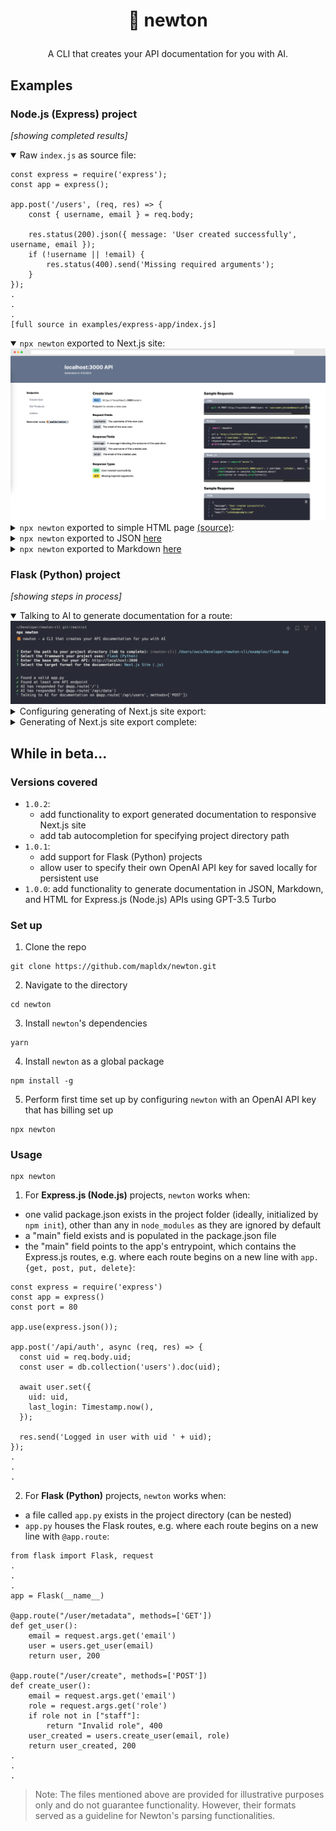 
# <p align="center">🦊 newton</p>
<p align="center">A CLI that creates your API documentation for you with AI.</p>

## Examples
### Node.js (Express) project 
_[showing completed results]_
<details open>
    <summary>Raw <code>index.js</code> as source file:</summary>

    const express = require('express');
    const app = express();

    app.post('/users', (req, res) => {
        const { username, email } = req.body;

        res.status(200).json({ message: 'User created successfully', username, email });
        if (!username || !email) {
            res.status(400).send('Missing required arguments');
        }
    });
    .
    .
    .
    [full source in examples/express-app/index.js]
</details>
<details open>
    <summary><code>npx newton</code> exported to Next.js site:</summary>
    <img src="https://github.com/mapldx/newton/blob/main/examples/express-app/express-next-page.png?raw=true">
</details>
<details>
    <summary><code>npx newton</code> exported to simple HTML page <a href="https://github.com/mapldx/newton/blob/main/examples/express-app/api-documentation.html">(source)</a>:</summary>
    <img src="https://github.com/mapldx/newton/blob/main/examples/express-app/express-simple-html.png?raw=true">
</details>
<details>
    <summary><code>npx newton</code> exported to JSON <a href="https://github.com/mapldx/newton/blob/main/examples/express-app/api-documentation.json">here</a></summary>
</details>
<details>
    <summary><code>npx newton</code> exported to Markdown <a href="https://github.com/mapldx/newton/blob/main/examples/express-app/api-documentation.md">here</a></summary>
</details>

### Flask (Python) project 
_[showing steps in process]_
<details open>
    <summary>Talking to AI to generate documentation for a route:</summary>
    <img src="https://github.com/mapldx/newton/blob/main/examples/flask-app/flask-at-talking-to-ai.png?raw=true">
</details>
<details>
    <summary>Configuring generating of Next.js site export:</summary>
    <img src="https://github.com/mapldx/newton/blob/main/examples/flask-app/flask-at-creating-next-export.png?raw=true">
</details>
<details>
    <summary>Generating of Next.js site export complete:</summary>
    <img src="https://github.com/mapldx/newton/blob/main/examples/flask-app/flask-at-complete-next.png?raw=true">
</details>

## While in beta...
### Versions covered
- `1.0.2`:
    - add functionality to export generated documentation to responsive Next.js site
    - add tab autocompletion for specifying project directory path
- `1.0.1`:
    - add support for Flask (Python) projects
    - allow user to specify their own OpenAI API key for saved locally for persistent use
- `1.0.0`: add functionality to generate documentation in JSON, Markdown, and HTML for Express.js (Node.js) APIs using GPT-3.5 Turbo

### Set up
1. Clone the repo
```
git clone https://github.com/mapldx/newton.git
```
2. Navigate to the directory
```
cd newton
```
3. Install `newton`'s dependencies
```
yarn
```
4. Install `newton` as a global package
```
npm install -g
```
5. Perform first time set up by configuring `newton` with an OpenAI API key that has billing set up
```
npx newton
```

### Usage
```
npx newton
```
1. For **Express.js (Node.js)** projects, `newton` works when:
- one valid package.json exists in the project folder (ideally, initialized by `npm init`), other than any in `node_modules` as they are ignored by default
- a "main" field exists and is populated in the package.json file
- the "main" field points to the app's entrypoint, which contains the Express.js routes, e.g. where each route begins on a new line with `app.{get, post, put, delete}`:
```
const express = require('express')
const app = express()
const port = 80

app.use(express.json());

app.post('/api/auth', async (req, res) => {
  const uid = req.body.uid;
  const user = db.collection('users').doc(uid);

  await user.set({
    uid: uid,
    last_login: Timestamp.now(),
  });

  res.send('Logged in user with uid ' + uid);
});
.
.
.
```
2. For **Flask (Python)** projects, `newton` works when:
- a file called `app.py` exists in the project directory (can be nested)
- `app.py` houses the Flask routes, e.g. where each route begins on a new line with `@app.route`:
```
from flask import Flask, request
.
.
.
app = Flask(__name__)

@app.route("/user/metadata", methods=['GET'])
def get_user():
    email = request.args.get('email')
    user = users.get_user(email)
    return user, 200

@app.route("/user/create", methods=['POST'])
def create_user():
    email = request.args.get('email')
    role = request.args.get('role')
    if role not in ["staff"]:
        return "Invalid role", 400
    user_created = users.create_user(email, role)
    return user_created, 200
.
.
.
```
> Note: The files mentioned above are provided for illustrative purposes only and do not guarantee functionality. However, their formats served as a guideline for Newton's parsing functionalities.
